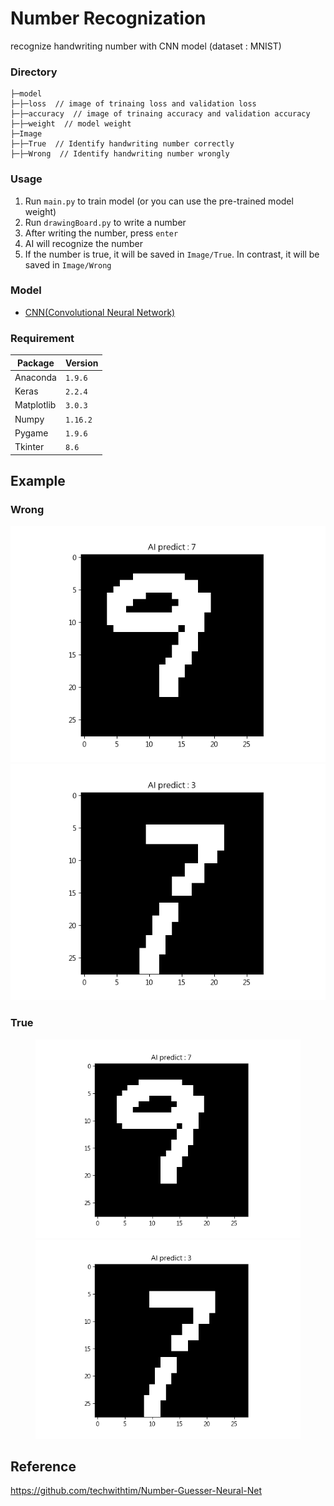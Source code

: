 # Number Recognization
recognize handwriting number with CNN model (dataset : MNIST)

### Directory
```
├─model
├─├─loss  // image of trinaing loss and validation loss
├─├─accuracy  // image of trinaing accuracy and validation accuracy
├─├─weight  // model weight
├─Image
├─├─True  // Identify handwriting number correctly
├─├─Wrong  // Identify handwriting number wrongly
```

### Usage
1. Run `main.py` to train model (or you can use the pre-trained model weight)
2. Run `drawingBoard.py` to write a number
3. After writing the number, press `enter`
4. AI will recognize the number
5. If the number is true, it will be saved in `Image/True`. In contrast, it will be saved in `Image/Wrong`

### Model
* [CNN(Convolutional Neural Network)](model/README.md)

### Requirement
|Package|Version|
|-|-|
|Anaconda|`1.9.6`|
|Keras|`2.2.4`|
|Matplotlib|`3.0.3`|
|Numpy|`1.16.2`|
|Pygame|`1.9.6`|
|Tkinter|`8.6`|

## Example
### Wrong
![wrong1](https://github.com/Offliners/Number-Recognization/blob/master/Image/Wrong/2020_08_06_04_28_55_prediction.png)![wrong2](https://github.com/Offliners/Number-Recognization/blob/master/Image/Wrong/2020_08_06_04_34_40_prediction.png)

### True
<figure class="half">
    <img src="https://github.com/Offliners/Number-Recognization/blob/master/Image/Wrong/2020_08_06_04_28_55_prediction.png">
    <img src="https://github.com/Offliners/Number-Recognization/blob/master/Image/Wrong/2020_08_06_04_34_40_prediction.png">
</figure>

## Reference
https://github.com/techwithtim/Number-Guesser-Neural-Net
